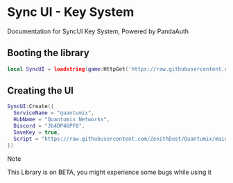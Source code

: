 # Sync UI - Key System
Documentation for SyncUI Key System, Powered by PandaAuth

## Booting the library
```lua
local SyncUI = loadstring(game:HttpGet('https://raw.githubusercontent.com/ZenithDust/Quantumix-Networks/main/Library/SyncUI/SyncKS.lua'))()
```

## Creating the UI
```lua
SyncUI:Create({
  ServiceName = "quantumix",
  HubName = "Quantumix Networks",
  Discord = "Jb4DP46PF8",
  SaveKey = true,
  Script = "https://raw.githubusercontent.com/ZenithDust/Quantumix/main/Quantumix.lua"
})
```

> [!NOTE]
> This Library is on BETA, you might experience some bugs while using it
